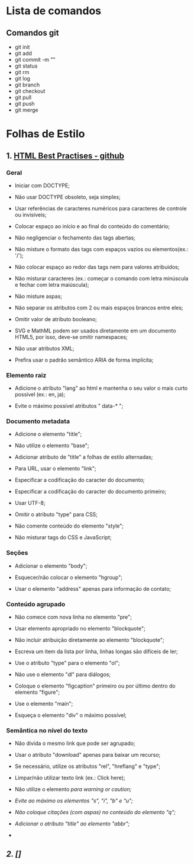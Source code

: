 # Lista de comandos

## Comandos git

* git init
* git add
* git commit -m ""
* git status
* git rm
* git log
* git branch
* git checkout
* git pull
* git push
* git merge

# Folhas de Estilo

## 1. [HTML Best Practises - github](https://github.com/hail2u/html-best-practices)

### Geral

* Iniciar com DOCTYPE;

* Não usar DOCTYPE obsoleto, seja simples;

* Usar referências de caracteres numéricos para caracteres de controle ou invisíveis;

* Colocar espaço ao início e ao final do conteúdo do comentário;

* Não negligenciar o fechamento das tags abertas;

* Não misture o formato das tags com espaços vazios ou elementos(ex.: '/');

* Não colocar espaço ao redor das tags nem para valores atribuidos;

* Não misturar caracteres (ex.: começar o comando com letra minúscula e fechar com letra maiúscula);

* Não misture aspas;

* Não separar os atributos com 2 ou mais espaços brancos entre eles;

* Omitir valor de atributo booleano;

* SVG e MathML podem ser usados diretamente em um documento HTML5, por isso, deve-se omitir namespaces;

* Não usar atributos XML;

* Prefira usar o padrão semântico ARIA de forma implícita;

### Elemento raiz

* Adicione o atributo "lang" ao html e mantenha o seu valor o mais curto possível (ex.: en, ja);

* Evite o máximo possível atributos " data-* ";

### Documento metadata

* Adicione o elemento "title";

* Não utilize o elemento "base";

* Adicionar atributo de "title" a folhas de estilo alternadas;

* Para URL, usar o elemento "link";

* Especificar a codificação do caracter do documento;

* Especificar a codificação do caracter do documento primeiro;

* Usar UTF-8;

* Omitir o atributo "type" para CSS;

* Não comente conteúdo do elemento "style";

* Não misturar tags do CSS e JavaScript;

### Seções

* Adicionar o elemento "body";

* Esquecer/não colocar o elemento "hgroup";

* Usar o elemento "address" apenas para informação de contato;

### Conteúdo agrupado

* Não comece com nova linha no elemento "pre";

* Usar elemento apropriado no elemento "blockquote";

* Não incluir atribuição diretamente ao elemento "blockquote";

* Escreva um item da lista por linha, linhas longas são difíceis de ler;

* Use o atributo "type" para o elemento "ol";

* Não use o elemento "dl" para diálogos;

* Coloque o elemento "figcaption" primeiro ou por último dentro do elemento "figure";

* Use o elemento "main";

* Esqueça o elemento "div" o máximo possível;

### Semântica no nível do texto

* Não divida o mesmo link que pode ser agrupado;

* Usar o atributo "download" apenas para baixar um recurso;

* Se necessário, utilize os atributos "rel", "hreflang" e "type";

* Limpar/não utilizar texto link (ex.: Click here);

* Não utilize o elemento <em> para warning or caution;

* Evite ao máximo os elementos "s", "i", "b" e "u";

* Não coloque citações (com aspas) no conteúdo do elemento "q";

* Adicionar o atributo "title" ao elemento "abbr";

* 

## 2. []
